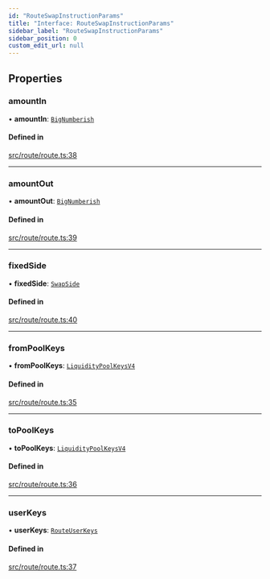```yaml
---
id: "RouteSwapInstructionParams"
title: "Interface: RouteSwapInstructionParams"
sidebar_label: "RouteSwapInstructionParams"
sidebar_position: 0
custom_edit_url: null
---
```


## Properties

### amountIn

• **amountIn**: [`BigNumberish`](../modules.md#bignumberish)

#### Defined in

[src/route/route.ts:38](https://github.com/alpha-defi/raydium-sdk/blob/108ded9/src/route/route.ts#L38)

___

### amountOut

• **amountOut**: [`BigNumberish`](../modules.md#bignumberish)

#### Defined in

[src/route/route.ts:39](https://github.com/alpha-defi/raydium-sdk/blob/108ded9/src/route/route.ts#L39)

___

### fixedSide

• **fixedSide**: [`SwapSide`](../modules.md#swapside)

#### Defined in

[src/route/route.ts:40](https://github.com/alpha-defi/raydium-sdk/blob/108ded9/src/route/route.ts#L40)

___

### fromPoolKeys

• **fromPoolKeys**: [`LiquidityPoolKeysV4`](../modules.md#liquiditypoolkeysv4)

#### Defined in

[src/route/route.ts:35](https://github.com/alpha-defi/raydium-sdk/blob/108ded9/src/route/route.ts#L35)

___

### toPoolKeys

• **toPoolKeys**: [`LiquidityPoolKeysV4`](../modules.md#liquiditypoolkeysv4)

#### Defined in

[src/route/route.ts:36](https://github.com/alpha-defi/raydium-sdk/blob/108ded9/src/route/route.ts#L36)

___

### userKeys

• **userKeys**: [`RouteUserKeys`](RouteUserKeys.md)

#### Defined in

[src/route/route.ts:37](https://github.com/alpha-defi/raydium-sdk/blob/108ded9/src/route/route.ts#L37)
